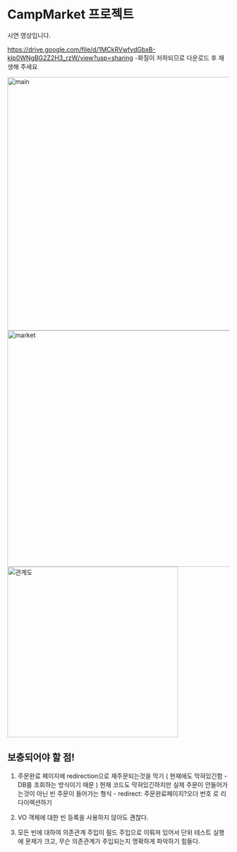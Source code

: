 # CampMarket 프로젝트
 
시연 영상입니다.

https://drive.google.com/file/d/1MCkRVwfvdGbxB-klp0WNgBG2Z2H3_rzW/view?usp=sharing
-화질이 저하되므로 다운로드 후 재생해 주세요

<img width="575" alt="main" src="https://user-images.githubusercontent.com/25758530/177305229-4e4849a2-7d08-42ec-a7a9-01880cc8e23f.PNG">
<img width="536" alt="market" src="https://user-images.githubusercontent.com/25758530/177305240-80726962-775a-46bd-865f-2dc3b87465e8.PNG">


<img width="387" alt="관계도" src="https://user-images.githubusercontent.com/25758530/177303549-b438ab51-fc50-4ebc-b4fe-63f751af72f7.PNG">


## 보충되어야 할 점!

1. 주문완료 페이지에 redirection으로 재주문되는것을 막기 ( 현재에도 막혀있긴함 - DB를 조회하는 방식이기 때문 ) 
   현재 코드도 막혀있긴하지만 실제 주문이 안들어가는것이 아닌 빈 주문이 들어가는 형식 - redirect: 주문완료페이지?오더 번호 로 리다이렉션하기
   
2. VO 객체에 대한 빈 등록을 사용하지 않아도 괜찮다.

3. 모든 빈에 대하여 의존관계 주입이 필드 주입으로 이뤄져 있어서 단위 테스트 실행에 문제가 크고, 무슨 의존관계가 주입되는지 명확하게 파악하기 힘들다. 
